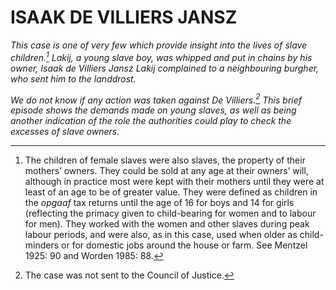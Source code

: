 # ISAAK DE VILLIERS JANSZ

*This case is one of very few which provide insight into the lives of slave children.[^1] Lakij, a young slave boy, was whipped and put in chains by his owner, Isaak de Villiers Jansz Lakij complained to a neighbouring burgher, who sent him to the landdrost.*

*We do not know if any action was taken against De Villiers.[^2] This brief episode shows the demands made on young slaves, as well as being another indication of the role the authorities could play to check the excesses of slave owners.*

[^1]: The children of female slaves were also slaves, the property of their mothers’ owners. They could be sold at any age at their owners’ will, although in practice most were kept with their mothers until they were at least of an age to be of greater value. They were defined as children in the *opgaaf* tax returns until the age of 16 for boys and 14 for girls (reflecting the primacy given to child-bearing for women and to labour for men). They worked with the women and other slaves during peak labour periods, and were also, as in this case, used when older as child-minders or for domestic jobs around the house or farm. See Mentzel 1925: 90 and Worden 1985: 88.

[^2]: The case was not sent to the Council of Justice.